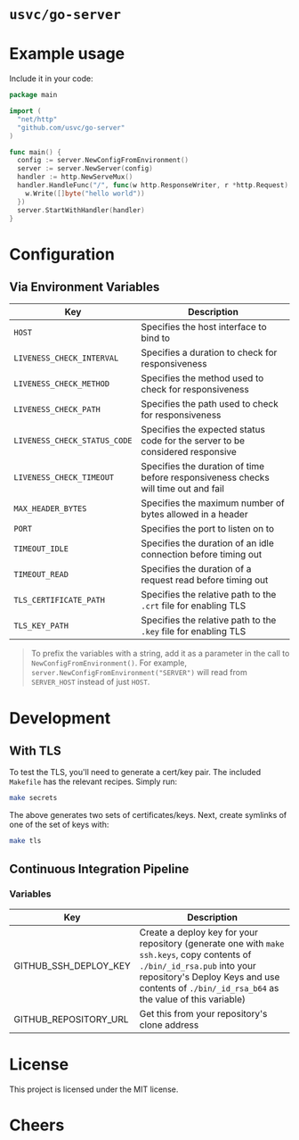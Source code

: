 # `usvc/go-server`

# Example usage

Include it in your code:

```go
package main

import (
  "net/http"
  "github.com/usvc/go-server"
)

func main() {
  config := server.NewConfigFromEnvironment()
  server := server.NewServer(config)
  handler := http.NewServeMux()
  handler.HandleFunc("/", func(w http.ResponseWriter, r *http.Request) {
    w.Write([]byte("hello world"))
  })
  server.StartWithHandler(handler)
}

```

# Configuration

## Via Environment Variables

| Key | Description |
| --- | --- |
| `HOST` | Specifies the host interface to bind to |
| `LIVENESS_CHECK_INTERVAL` | Specifies a duration to check for responsiveness |
| `LIVENESS_CHECK_METHOD` | Specifies the method used to check for responsiveness |
| `LIVENESS_CHECK_PATH` | Specifies the path used to check for responsiveness |
| `LIVENESS_CHECK_STATUS_CODE` | Specifies the expected status code for the server to be considered responsive|
| `LIVENESS_CHECK_TIMEOUT` | Specifies the duration of time before responsiveness checks will time out and fail |
| `MAX_HEADER_BYTES` | Specifies the maximum number of bytes allowed in a header |
| `PORT` | Specifies the port to listen on to |
| `TIMEOUT_IDLE` | Specifies the duration of an idle connection before timing out |
| `TIMEOUT_READ` | Specifies the duration of a request read before timing out |
| `TLS_CERTIFICATE_PATH` | Specifies the relative path to the `.crt` file for enabling TLS |
| `TLS_KEY_PATH` | Specifies the relative path to the `.key` file for enabling TLS |

> To prefix the variables with a string, add it as a parameter in the call to `NewConfigFromEnvironment()`. For example, `server.NewConfigFromEnvironment("SERVER")` will read from `SERVER_HOST` instead of just `HOST`.

# Development

## With TLS
To test the TLS, you'll need to generate a cert/key pair. The included `Makefile` has the relevant recipes. Simply run:

```sh
make secrets
```

The above generates two sets of certificates/keys. Next, create symlinks of one of the set of keys with:

```sh
make tls
```

## Continuous Integration Pipeline

### Variables

| Key | Description |
| --- | --- |
| GITHUB_SSH_DEPLOY_KEY | Create a deploy key for your repository (generate one with `make ssh.keys`, copy contents of `./bin/_id_rsa.pub` into your repository's Deploy Keys and use contents of `./bin/_id_rsa_b64` as the value of this variable) |
| GITHUB_REPOSITORY_URL | Get this from your repository's clone address |

# License
This project is licensed under the MIT license.

# Cheers